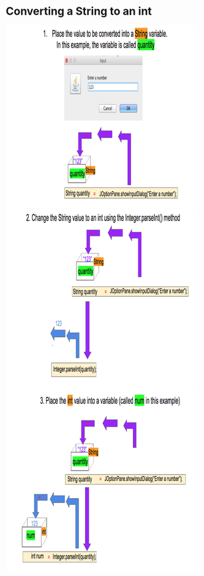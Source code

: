 
 # Converting a String to an int
 <img alt="images/paresInt1.png" src="./paresInt1.png" style="width: 964.00px; height: 477.00px; margin-left: 0.00px; margin-top: 0.00px; transform: rotate(0.00rad) translateZ(0px); -webkit-transform: rotate(0.00rad) translateZ(0px);" title=""/>
 <img alt="images/parseInt2.png" src="./parseInt2.png" style="width: 962.00px; height: 473.00px; margin-left: 0.00px; margin-top: 0.00px; transform: rotate(0.00rad) translateZ(0px); -webkit-transform: rotate(0.00rad) translateZ(0px);" title=""/>
 <img alt="images/parseInt3.png" src="./parseInt3.png" style="width: 958.00px; height: 470.00px; margin-left: 0.00px; margin-top: 0.00px; transform: rotate(0.00rad) translateZ(0px); -webkit-transform: rotate(0.00rad) translateZ(0px);" title=""/>


